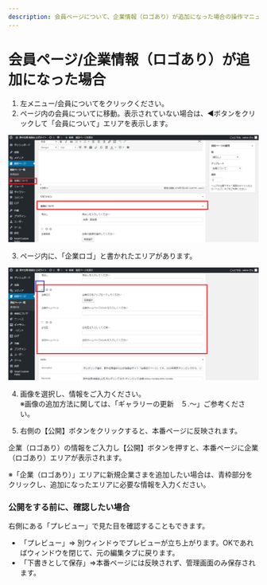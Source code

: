 ```yaml
---
description: 会員ページについて、企業情報（ロゴあり）が追加になった場合の操作マニュアルです。
---
```


# 会員ページ/企業情報（ロゴあり）が追加になった場合

1.  左メニュー/会員についてをクリックください。
2. ページ内の会員についてに移動。表示されていない場合は、◀ボタンをクリックして「会員について」エリアを表示します。

![](.gitbook/assets/fireshot-capture-77-pjiwo-saito-httphokut-osakuranejpwpwp-adminpostphp%20%281%29.png)

 3. ページ内に、「企業ロゴ」と書かれたエリアがあります。

![](.gitbook/assets/fireshot-capture-79-pjiwo-saito-httphokut-osakuranejpwpwp-adminpostphp.png)

 4. 画像を選択し、情報をご入力ください。  
※画像の追加方法に関しては、「ギャラリーの更新　５.～」ご参考ください。

 5. 右側の【公開】ボタンをクリックすると、本番ページに反映されます。

企業（ロゴあり）の情報をご入力し【公開】ボタンを押すと、本番ページに企業（ロゴあり）エリアが表示されます。

※「企業（ロゴあり）」エリアに新規企業さまを追加したい場合は、青枠部分をクリックし、追加になったエリアに必要な情報を入力ください。

### 公開をする前に、確認したい場合

右側にある「プレビュー」で見た目を確認することもできます。

* 「プレビュー」⇒ 別ウィンドゥでプレビューが立ち上がります。OKであればウィンドウを閉じて、元の編集タブに戻ります。
* 「下書きとして保存」⇒本番ページには反映されず、管理画面のみ保存されます。

